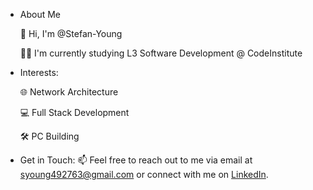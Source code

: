 - About Me
  
  👋 Hi, I'm @Stefan-Young

  👨‍💻 I'm currently studying L3 Software Development @ CodeInstitute

- Interests:
  
  🌐 Network Architecture

  💻 Full Stack Development

  🛠️ PC Building

- Get in Touch:
  📫 Feel free to reach out to me via email at syoung492763@gmail.com or connect with me on [LinkedIn](https://www.linkedin.com/in/stefan-young-a021292b6).

<!---
Stefan-Young/Stefan-Young is a ✨ special ✨ repository because its `README.md` (this file) appears on your GitHub profile.
You can click the Preview link to take a look at your changes.
--->
